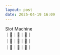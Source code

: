 ```yaml
---
layout: post
date: 2025-04-19 16:09
---
```


Slot Machine<br />
｜🍇｜🍒｜🍇｜<br />
｜💎｜🤡｜🍒｜<br />
｜🍇｜💎｜🔔｜<br />

